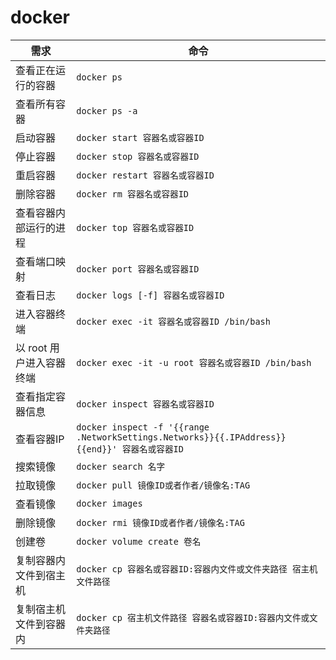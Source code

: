 # docker

| 需求                   | 命令                                                                                          |
| ---------------------- | --------------------------------------------------------------------------------------------- |
| 查看正在运行的容器     | `docker ps`                                                                                   |
| 查看所有容器           | `docker ps -a`                                                                                |
| 启动容器               | `docker start 容器名或容器ID`                                                                 |
| 停止容器               | `docker stop 容器名或容器ID`                                                                  |
| 重启容器               | `docker restart 容器名或容器ID`                                                               |
| 删除容器               | `docker rm 容器名或容器ID`                                                                    |
| 查看容器内部运行的进程 | `docker top 容器名或容器ID`                                                                   |
| 查看端口映射           | `docker port 容器名或容器ID`                                                                  |
| 查看日志               | `docker logs [-f] 容器名或容器ID`                                                             |
| 进入容器终端           | `docker exec -it 容器名或容器ID /bin/bash`                                                    |
| 以 root 用户进入容器终端 | `docker exec -it -u root 容器名或容器ID /bin/bash`                                             |
| 查看指定容器信息       | `docker inspect 容器名或容器ID`                                                               |
| 查看容器IP             | `docker inspect -f '{{range .NetworkSettings.Networks}}{{.IPAddress}}{{end}}' 容器名或容器ID` |
| 搜索镜像               | `docker search 名字`                                                                          |
| 拉取镜像               | `docker pull 镜像ID或者作者/镜像名:TAG`                                                       |
| 查看镜像               | `docker images`                                                                               |
| 删除镜像               | `docker rmi 镜像ID或者作者/镜像名:TAG`                                                        |
| 创建卷                 | `docker volume create 卷名`                                                                   |
| 复制容器内文件到宿主机 | `docker cp 容器名或容器ID:容器内文件或文件夹路径 宿主机文件路径`                              |
| 复制宿主机文件到容器内 | `docker cp 宿主机文件路径 容器名或容器ID:容器内文件或文件夹路径`                              |
